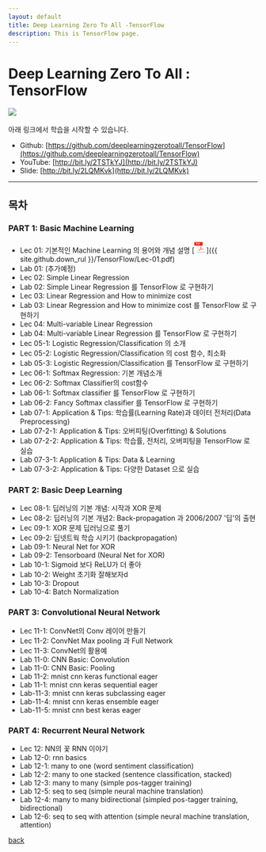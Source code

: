 ```yaml
---
layout: default
title: Deep Learning Zero To All -TensorFlow
description: This is TensorFlow page.
---
```


# Deep Learning Zero To All : TensorFlow

<img src="https://www.gstatic.com/devrel-devsite/v804714fbf31610f6bd494c83c2b0ed270c7475db2947bab1f550f430dad1ed36/tensorflow/images/lockup.svg" width="30%">

아래 링크에서 학습을 시작할 수 있습니다.

- Github: [https://github.com/deeplearningzerotoall/TensorFlow](https://github.com/deeplearningzerotoall/TensorFlow)
- YouTube: [http://bit.ly/2TSTkYJ](http://bit.ly/2TSTkYJ)
- Slide: [http://bit.ly/2LQMKvk](http://bit.ly/2LQMKvk)

---

## 목차

### PART 1: Basic Machine Learning

- Lec 01: 기본적인 Machine Learning 의 용어와 개념 설명 [![](./assets/pdf.png)]({{ site.github.down_rul }}/TensorFlow/Lec-01.pdf)
- Lab 01: (추가예정)
- Lec 02: Simple Linear Regression
- Lab 02: Simple Linear Regression 를 TensorFlow 로 구현하기
- Lec 03: Linear Regression and How to minimize cost
- Lab 03: Linear Regression and How to minimize cost 를 TensorFlow 로 구현하기
- Lec 04: Multi-variable Linear Regression
- Lab 04: Multi-variable Linear Regression 를 TensorFlow 로 구현하기
- Lec 05-1: Logistic Regression/Classification 의 소개
- Lec 05-2: Logistic Regression/Classification 의 cost 함수, 최소화
- Lab 05-3: Logistic Regression/Classification 를 TensorFlow 로 구현하기
- Lec 06-1: Softmax Regression: 기본 개념소개
- Lec 06-2: Softmax Classifier의 cost함수
- Lab 06-1: Softmax classifier 를 TensorFlow 로 구현하기
- Lab 06-2: Fancy Softmax classifier 를 TensorFlow 로 구현하기
- Lab 07-1: Application & Tips: 학습률(Learning Rate)과 데이터 전처리(Data Preprocessing)
- Lab 07-2-1: Application & Tips: 오버피팅(Overfitting) & Solutions
- Lab 07-2-2: Application & Tips: 학습률, 전처리, 오버피팅을 TensorFlow 로 실습
- Lab 07-3-1: Application & Tips: Data & Learning
- Lab 07-3-2: Application & Tips: 다양한 Dataset 으로 실습

### PART 2: Basic Deep Learning

- Lec 08-1: 딥러닝의 기본 개념: 시작과 XOR 문제
- Lec 08-2: 딥러닝의 기본 개념2: Back-propagation 과 2006/2007 '딥'의 출현
- Lec 09-1: XOR 문제 딥러닝으로 풀기
- Lec 09-2: 딥넷트웍 학습 시키기 (backpropagation)
- Lab 09-1: Neural Net for XOR
- Lab 09-2: Tensorboard (Neural Net for XOR)
- Lab 10-1: Sigmoid 보다 ReLU가 더 좋아
- Lab 10-2: Weight 초기화 잘해보자d
- Lab 10-3: Dropout
- Lab 10-4: Batch Normalization

### PART 3: Convolutional Neural Network

- Lec 11-1: ConvNet의 Conv 레이어 만들기
- Lec 11-2: ConvNet Max pooling 과 Full Network
- Lec 11-3: ConvNet의 활용예
- Lab 11-0: CNN Basic: Convolution
- Lab 11-0: CNN Basic: Pooling
- Lab 11-2: mnist cnn keras functional eager
- Lab 11-1: mnist cnn keras sequential eager
- Lab-11-3: mnist cnn keras subclassing eager
- Lab-11-4: mnist cnn keras ensemble eager
- Lab-11-5: mnist cnn best keras eager

### PART 4: Recurrent Neural Network

- Lec 12: NN의 꽃 RNN 이야기
- Lab 12-0: rnn basics
- Lab 12-1: many to one (word sentiment classification)
- Lab 12-2: many to one stacked (sentence classification, stacked)
- Lab 12-3: many to many (simple pos-tagger training)
- Lab 12-5: seq to seq (simple neural machine translation)
- Lab 12-4: many to many bidirectional (simpled pos-tagger training, bidirectional)
- Lab 12-6: seq to seq with attention (simple neural machine translation, attention)

[back](./)
